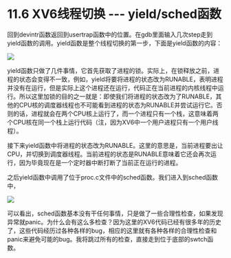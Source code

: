# 11.6 XV6线程切换 --- yield/sched函数

回到devintr函数返回到usertrap函数中的位置。在gdb里面输入几次step走到yield函数的调用。yield函数是整个线程切换的第一步，下面是yield函数的内容：

![](http://cdn.oyjy.top/copydir/2021-06-08-12:16:29-6284255240448403080)

yield函数只做了几件事情，它首先获取了进程的锁。实际上，在锁释放之前，进程的状态会变得不一致，例如，yield将要将进程的状态改为RUNABLE，表明进程并没有在运行，但是实际上这个进程还在运行，代码正在当前进程的内核线程中运行。所以这里加锁的目的之一就是：即使我们将进程的状态改为了RUNABLE，其他的CPU核的调度器线程也不可能看到进程的状态为RUNABLE并尝试运行它。否则的话，进程就会在两个CPU核上运行了，而一个进程只有一个栈，这意味着两个CPU核在同一个栈上运行代码（注，因为XV6中一个用户进程只有一个用户线程）。

接下来yield函数中将进程的状态改为RUNABLE。这里的意思是，当前进程要出让CPU，并切换到调度器线程。当前进程的状态是RUNABLE意味着它还会再次运行，因为毕竟现在是一个定时器中断打断了当前正在运行的进程。

之后yield函数中调用了位于proc.c文件中的sched函数。我们进入到sched函数中，

![](http://cdn.oyjy.top/copydir/2021-06-08-12:16:29-3868641485682546374)

可以看出，sched函数基本没有干任何事情，只是做了一些合理性检查，如果发现异常就panic。为什么会有这么多检查？因为这里的XV6代码已经有很多年的历史了，这些代码经历过各种各样的bug，相应的这里就有各种各样的合理性检查和panic来避免可能的bug。我将跳过所有的检查，直接走到位于底部的swtch函数。



